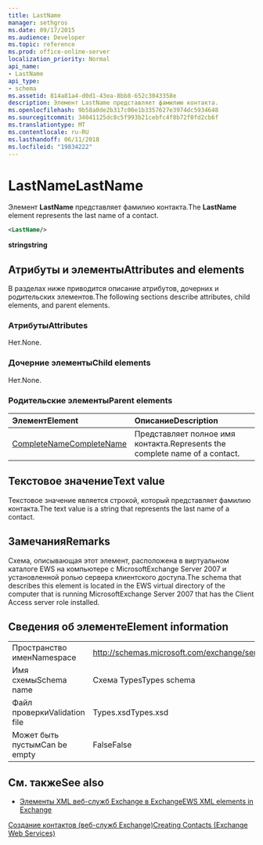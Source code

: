 ```yaml
---
title: LastName
manager: sethgros
ms.date: 09/17/2015
ms.audience: Developer
ms.topic: reference
ms.prod: office-online-server
localization_priority: Normal
api_name:
- LastName
api_type:
- schema
ms.assetid: 814a81a4-d0d1-43ea-8bb8-652c3043358e
description: Элемент LastName представляет фамилию контакта.
ms.openlocfilehash: 9b58a0de2b317c00e1b3357627e3974dc5934648
ms.sourcegitcommit: 34041125dc8c5f993b21cebfc4f8b72f0fd2cb6f
ms.translationtype: MT
ms.contentlocale: ru-RU
ms.lasthandoff: 06/11/2018
ms.locfileid: "19834222"
---
```

# <a name="lastname"></a><span data-ttu-id="cfa65-103">LastName</span><span class="sxs-lookup"><span data-stu-id="cfa65-103">LastName</span></span>

<span data-ttu-id="cfa65-104">Элемент **LastName** представляет фамилию контакта.</span><span class="sxs-lookup"><span data-stu-id="cfa65-104">The **LastName** element represents the last name of a contact.</span></span> 
  
```xml
<LastName/>
```

 <span data-ttu-id="cfa65-105">**string**</span><span class="sxs-lookup"><span data-stu-id="cfa65-105">**string**</span></span>
## <a name="attributes-and-elements"></a><span data-ttu-id="cfa65-106">Атрибуты и элементы</span><span class="sxs-lookup"><span data-stu-id="cfa65-106">Attributes and elements</span></span>

<span data-ttu-id="cfa65-107">В разделах ниже приводится описание атрибутов, дочерних и родительских элементов.</span><span class="sxs-lookup"><span data-stu-id="cfa65-107">The following sections describe attributes, child elements, and parent elements.</span></span>
  
### <a name="attributes"></a><span data-ttu-id="cfa65-108">Атрибуты</span><span class="sxs-lookup"><span data-stu-id="cfa65-108">Attributes</span></span>

<span data-ttu-id="cfa65-109">Нет.</span><span class="sxs-lookup"><span data-stu-id="cfa65-109">None.</span></span>
  
### <a name="child-elements"></a><span data-ttu-id="cfa65-110">Дочерние элементы</span><span class="sxs-lookup"><span data-stu-id="cfa65-110">Child elements</span></span>

<span data-ttu-id="cfa65-111">Нет.</span><span class="sxs-lookup"><span data-stu-id="cfa65-111">None.</span></span>
  
### <a name="parent-elements"></a><span data-ttu-id="cfa65-112">Родительские элементы</span><span class="sxs-lookup"><span data-stu-id="cfa65-112">Parent elements</span></span>

|<span data-ttu-id="cfa65-113">**Элемент**</span><span class="sxs-lookup"><span data-stu-id="cfa65-113">**Element**</span></span>|<span data-ttu-id="cfa65-114">**Описание**</span><span class="sxs-lookup"><span data-stu-id="cfa65-114">**Description**</span></span>|
|:-----|:-----|
|[<span data-ttu-id="cfa65-115">CompleteName</span><span class="sxs-lookup"><span data-stu-id="cfa65-115">CompleteName</span></span>](completename.md) <br/> |<span data-ttu-id="cfa65-116">Представляет полное имя контакта.</span><span class="sxs-lookup"><span data-stu-id="cfa65-116">Represents the complete name of a contact.</span></span>  <br/> |
   
## <a name="text-value"></a><span data-ttu-id="cfa65-117">Текстовое значение</span><span class="sxs-lookup"><span data-stu-id="cfa65-117">Text value</span></span>

<span data-ttu-id="cfa65-118">Текстовое значение является строкой, который представляет фамилию контакта.</span><span class="sxs-lookup"><span data-stu-id="cfa65-118">The text value is a string that represents the last name of a contact.</span></span>
  
## <a name="remarks"></a><span data-ttu-id="cfa65-119">Замечания</span><span class="sxs-lookup"><span data-stu-id="cfa65-119">Remarks</span></span>

<span data-ttu-id="cfa65-120">Схема, описывающая этот элемент, расположена в виртуальном каталоге EWS на компьютере с MicrosoftExchange Server 2007 и установленной ролью сервера клиентского доступа.</span><span class="sxs-lookup"><span data-stu-id="cfa65-120">The schema that describes this element is located in the EWS virtual directory of the computer that is running MicrosoftExchange Server 2007 that has the Client Access server role installed.</span></span>
  
## <a name="element-information"></a><span data-ttu-id="cfa65-121">Сведения об элементе</span><span class="sxs-lookup"><span data-stu-id="cfa65-121">Element information</span></span>

|||
|:-----|:-----|
|<span data-ttu-id="cfa65-122">Пространство имен</span><span class="sxs-lookup"><span data-stu-id="cfa65-122">Namespace</span></span>  <br/> |http://schemas.microsoft.com/exchange/services/2006/types  <br/> |
|<span data-ttu-id="cfa65-123">Имя схемы</span><span class="sxs-lookup"><span data-stu-id="cfa65-123">Schema name</span></span>  <br/> |<span data-ttu-id="cfa65-124">Схема Types</span><span class="sxs-lookup"><span data-stu-id="cfa65-124">Types schema</span></span>  <br/> |
|<span data-ttu-id="cfa65-125">Файл проверки</span><span class="sxs-lookup"><span data-stu-id="cfa65-125">Validation file</span></span>  <br/> |<span data-ttu-id="cfa65-126">Types.xsd</span><span class="sxs-lookup"><span data-stu-id="cfa65-126">Types.xsd</span></span>  <br/> |
|<span data-ttu-id="cfa65-127">Может быть пустым</span><span class="sxs-lookup"><span data-stu-id="cfa65-127">Can be empty</span></span>  <br/> |<span data-ttu-id="cfa65-128">False</span><span class="sxs-lookup"><span data-stu-id="cfa65-128">False</span></span>  <br/> |
   
## <a name="see-also"></a><span data-ttu-id="cfa65-129">См. также</span><span class="sxs-lookup"><span data-stu-id="cfa65-129">See also</span></span>



- [<span data-ttu-id="cfa65-130">Элементы XML веб-служб Exchange в Exchange</span><span class="sxs-lookup"><span data-stu-id="cfa65-130">EWS XML elements in Exchange</span></span>](ews-xml-elements-in-exchange.md)


[<span data-ttu-id="cfa65-131">Создание контактов (веб-служб Exchange)</span><span class="sxs-lookup"><span data-stu-id="cfa65-131">Creating Contacts (Exchange Web Services)</span></span>](http://msdn.microsoft.com/library/4845917e-70d1-481c-bbd7-011ec6571789%28Office.15%29.aspx)

